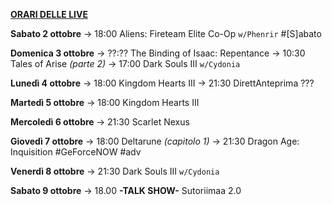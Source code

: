 <u><b>ORARI DELLE LIVE</b></u>

<b>Sabato 2 ottobre</b>
→ 18:00 Aliens: Fireteam Elite Co-Op <code>w/Phenrir</code> #[S]abato

<b>Domenica 3 ottobre</b>
→ ??:?? The Binding of Isaac: Repentance
→ 10:30 Tales of Arise <i>(parte 2)</i>
→ 17:00 Dark Souls III <code>w/Cydonia</code>

<b>Lunedì 4 ottobre</b>
→ 18:00 Kingdom Hearts III
→ 21:30 DirettAnteprima ???

<b>Martedì 5 ottobre</b> 
→ 18:00 Kingdom Hearts III

<b>Mercoledì 6 ottobre</b>
→ 21:30 Scarlet Nexus

<b>Giovedì 7 ottobre</b>
→ 18:00 Deltarune <i>(capitolo 1)</i>
→ 21:30 Dragon Age: Inquisition #GeForceNOW #adv

<b>Venerdì 8 ottobre</b>
→ 21:30 Dark Souls III <code>w/Cydonia</code>

<b>Sabato 9 ottobre</b>
→ 18.00 <b>-TALK SHOW-</b> Sutoriimaa 2.0
